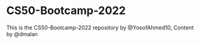 # CS50-Bootcamp-2022
This is the CS50-Bootcamp-2022 repository by @YosofAhmed10, Content by @dmalan
